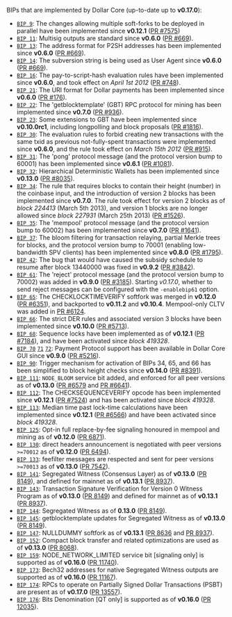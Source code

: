 BIPs that are implemented by Dollar Core (up-to-date up to **v0.17.0**):

* [`BIP 9`](https://github.com/dollar/bips/blob/master/bip-0009.mediawiki): The changes allowing multiple soft-forks to be deployed in parallel have been implemented since **v0.12.1**  ([PR #7575](https://github.com/dollar-coin/dollar-coin/pull/7575))
* [`BIP 11`](https://github.com/dollar/bips/blob/master/bip-0011.mediawiki): Multisig outputs are standard since **v0.6.0** ([PR #669](https://github.com/dollar-coin/dollar-coin/pull/669)).
* [`BIP 13`](https://github.com/dollar/bips/blob/master/bip-0013.mediawiki): The address format for P2SH addresses has been implemented since **v0.6.0** ([PR #669](https://github.com/dollar-coin/dollar-coin/pull/669)).
* [`BIP 14`](https://github.com/dollar/bips/blob/master/bip-0014.mediawiki): The subversion string is being used as User Agent since **v0.6.0** ([PR #669](https://github.com/dollar-coin/dollar-coin/pull/669)).
* [`BIP 16`](https://github.com/dollar/bips/blob/master/bip-0016.mediawiki): The pay-to-script-hash evaluation rules have been implemented since **v0.6.0**, and took effect on *April 1st 2012* ([PR #748](https://github.com/dollar-coin/dollar-coin/pull/748)).
* [`BIP 21`](https://github.com/dollar/bips/blob/master/bip-0021.mediawiki): The URI format for Dollar payments has been implemented since **v0.6.0** ([PR #176](https://github.com/dollar-coin/dollar-coin/pull/176)).
* [`BIP 22`](https://github.com/dollar/bips/blob/master/bip-0022.mediawiki): The 'getblocktemplate' (GBT) RPC protocol for mining has been implemented since **v0.7.0** ([PR #936](https://github.com/dollar-coin/dollar-coin/pull/936)).
* [`BIP 23`](https://github.com/dollar/bips/blob/master/bip-0023.mediawiki): Some extensions to GBT have been implemented since **v0.10.0rc1**, including longpolling and block proposals ([PR #1816](https://github.com/dollar-coin/dollar-coin/pull/1816)).
* [`BIP 30`](https://github.com/dollar/bips/blob/master/bip-0030.mediawiki): The evaluation rules to forbid creating new transactions with the same txid as previous not-fully-spent transactions were implemented since **v0.6.0**, and the rule took effect on *March 15th 2012* ([PR #915](https://github.com/dollar-coin/dollar-coin/pull/915)).
* [`BIP 31`](https://github.com/dollar/bips/blob/master/bip-0031.mediawiki): The 'pong' protocol message (and the protocol version bump to 60001) has been implemented since **v0.6.1** ([PR #1081](https://github.com/dollar-coin/dollar-coin/pull/1081)).
* [`BIP 32`](https://github.com/dollar/bips/blob/master/bip-0032.mediawiki): Hierarchical Deterministic Wallets has been implemented since **v0.13.0** ([PR #8035](https://github.com/dollar-coin/dollar-coin/pull/8035)).
* [`BIP 34`](https://github.com/dollar/bips/blob/master/bip-0034.mediawiki): The rule that requires blocks to contain their height (number) in the coinbase input, and the introduction of version 2 blocks has been implemented since **v0.7.0**. The rule took effect for version 2 blocks as of *block 224413* (March 5th 2013), and version 1 blocks are no longer allowed since *block 227931* (March 25th 2013) ([PR #1526](https://github.com/dollar-coin/dollar-coin/pull/1526)).
* [`BIP 35`](https://github.com/dollar/bips/blob/master/bip-0035.mediawiki): The 'mempool' protocol message (and the protocol version bump to 60002) has been implemented since **v0.7.0** ([PR #1641](https://github.com/dollar-coin/dollar-coin/pull/1641)).
* [`BIP 37`](https://github.com/dollar/bips/blob/master/bip-0037.mediawiki): The bloom filtering for transaction relaying, partial Merkle trees for blocks, and the protocol version bump to 70001 (enabling low-bandwidth SPV clients) has been implemented since **v0.8.0** ([PR #1795](https://github.com/dollar-coin/dollar-coin/pull/1795)).
* [`BIP 42`](https://github.com/dollar/bips/blob/master/bip-0042.mediawiki): The bug that would have caused the subsidy schedule to resume after block 13440000 was fixed in **v0.9.2** ([PR #3842](https://github.com/dollar-coin/dollar-coin/pull/3842)).
* [`BIP 61`](https://github.com/dollar/bips/blob/master/bip-0061.mediawiki): The 'reject' protocol message (and the protocol version bump to 70002) was added in **v0.9.0** ([PR #3185](https://github.com/dollar-coin/dollar-coin/pull/3185)). Starting *v0.17.0*, whether to send reject messages can be configured with the `-enablebip61` option.
* [`BIP 65`](https://github.com/dollar/bips/blob/master/bip-0065.mediawiki): The CHECKLOCKTIMEVERIFY softfork was merged in **v0.12.0** ([PR #6351](https://github.com/dollar-coin/dollar-coin/pull/6351)), and backported to **v0.11.2** and **v0.10.4**. Mempool-only CLTV was added in [PR #6124](https://github.com/dollar-coin/dollar-coin/pull/6124).
* [`BIP 66`](https://github.com/dollar/bips/blob/master/bip-0066.mediawiki): The strict DER rules and associated version 3 blocks have been implemented since **v0.10.0** ([PR #5713](https://github.com/dollar-coin/dollar-coin/pull/5713)).
* [`BIP 68`](https://github.com/dollar/bips/blob/master/bip-0068.mediawiki): Sequence locks have been implemented as of **v0.12.1**  ([PR #7184](https://github.com/dollar-coin/dollar-coin/pull/7184)), and have been activated since *block 419328*.
* [`BIP 70`](https://github.com/dollar/bips/blob/master/bip-0070.mediawiki) [`71`](https://github.com/dollar/bips/blob/master/bip-0071.mediawiki) [`72`](https://github.com/dollar/bips/blob/master/bip-0072.mediawiki): Payment Protocol support has been available in Dollar Core GUI since **v0.9.0** ([PR #5216](https://github.com/dollar-coin/dollar-coin/pull/5216)).
* [`BIP 90`](https://github.com/dollar/bips/blob/master/bip-0090.mediawiki): Trigger mechanism for activation of BIPs 34, 65, and 66 has been simplified to block height checks since **v0.14.0** ([PR #8391](https://github.com/dollar-coin/dollar-coin/pull/8391)).
* [`BIP 111`](https://github.com/dollar/bips/blob/master/bip-0111.mediawiki): `NODE_BLOOM` service bit added, and enforced for all peer versions as of **v0.13.0** ([PR #6579](https://github.com/dollar-coin/dollar-coin/pull/6579) and [PR #6641](https://github.com/dollar-coin/dollar-coin/pull/6641)).
* [`BIP 112`](https://github.com/dollar/bips/blob/master/bip-0112.mediawiki): The CHECKSEQUENCEVERIFY opcode has been implemented since **v0.12.1** ([PR #7524](https://github.com/dollar-coin/dollar-coin/pull/7524)) and has been activated since *block 419328*.
* [`BIP 113`](https://github.com/dollar/bips/blob/master/bip-0113.mediawiki): Median time past lock-time calculations have been implemented since **v0.12.1** ([PR #6566](https://github.com/dollar-coin/dollar-coin/pull/6566)) and have been activated since *block 419328*.
* [`BIP 125`](https://github.com/dollar/bips/blob/master/bip-0125.mediawiki): Opt-in full replace-by-fee signaling honoured in mempool and mining as of **v0.12.0** ([PR 6871](https://github.com/dollar-coin/dollar-coin/pull/6871)).
* [`BIP 130`](https://github.com/dollar/bips/blob/master/bip-0130.mediawiki): direct headers announcement is negotiated with peer versions `>=70012` as of **v0.12.0** ([PR 6494](https://github.com/dollar-coin/dollar-coin/pull/6494)).
* [`BIP 133`](https://github.com/dollar/bips/blob/master/bip-0133.mediawiki): feefilter messages are respected and sent for peer versions `>=70013` as of **v0.13.0** ([PR 7542](https://github.com/dollar-coin/dollar-coin/pull/7542)).
* [`BIP 141`](https://github.com/dollar/bips/blob/master/bip-0141.mediawiki): Segregated Witness (Consensus Layer) as of **v0.13.0** ([PR 8149](https://github.com/dollar-coin/dollar-coin/pull/8149)), and defined for mainnet as of **v0.13.1** ([PR 8937](https://github.com/dollar-coin/dollar-coin/pull/8937)).
* [`BIP 143`](https://github.com/dollar/bips/blob/master/bip-0143.mediawiki): Transaction Signature Verification for Version 0 Witness Program as of **v0.13.0** ([PR 8149](https://github.com/dollar-coin/dollar-coin/pull/8149)) and defined for mainnet as of **v0.13.1** ([PR 8937](https://github.com/dollar-coin/dollar-coin/pull/8937)).
* [`BIP 144`](https://github.com/dollar/bips/blob/master/bip-0144.mediawiki): Segregated Witness as of **0.13.0** ([PR 8149](https://github.com/dollar-coin/dollar-coin/pull/8149)).
* [`BIP 145`](https://github.com/dollar/bips/blob/master/bip-0145.mediawiki): getblocktemplate updates for Segregated Witness as of **v0.13.0** ([PR 8149](https://github.com/dollar-coin/dollar-coin/pull/8149)).
* [`BIP 147`](https://github.com/dollar/bips/blob/master/bip-0147.mediawiki): NULLDUMMY softfork as of **v0.13.1** ([PR 8636](https://github.com/dollar-coin/dollar-coin/pull/8636) and [PR 8937](https://github.com/dollar-coin/dollar-coin/pull/8937)).
* [`BIP 152`](https://github.com/dollar/bips/blob/master/bip-0152.mediawiki): Compact block transfer and related optimizations are used as of **v0.13.0** ([PR 8068](https://github.com/dollar-coin/dollar-coin/pull/8068)).
* [`BIP 159`](https://github.com/dollar/bips/blob/master/bip-0159.mediawiki): NODE_NETWORK_LIMITED service bit [signaling only] is supported as of **v0.16.0** ([PR 11740](https://github.com/dollar-coin/dollar-coin/pull/11740)).
* [`BIP 173`](https://github.com/dollar/bips/blob/master/bip-0173.mediawiki): Bech32 addresses for native Segregated Witness outputs are supported as of **v0.16.0** ([PR 11167](https://github.com/dollar-coin/dollar-coin/pull/11167)).
* [`BIP 174`](https://github.com/dollar/bips/blob/master/bip-0174.mediawiki): RPCs to operate on Partially Signed Dollar Transactions (PSBT) are present as of **v0.17.0** ([PR 13557](https://github.com/dollar-coin/dollar-coin/pull/13557)).
* [`BIP 176`](https://github.com/dollar/bips/blob/master/bip-0176.mediawiki): Bits Denomination [QT only] is supported as of **v0.16.0** ([PR 12035](https://github.com/dollar-coin/dollar-coin/pull/12035)).
